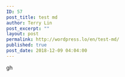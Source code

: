 ```yaml
---
ID: 57
post_title: test md
author: Terry Lin
post_excerpt: ""
layout: post
permalink: http://wordpress.lo/en/test-md/
published: true
post_date: 2018-12-09 04:04:00
---
```

<p>gh</p>